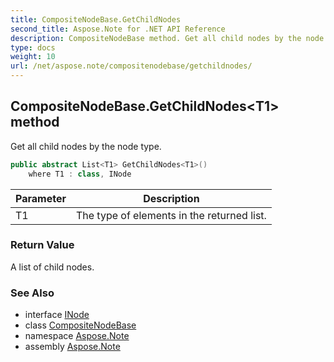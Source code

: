 ```yaml
---
title: CompositeNodeBase.GetChildNodes
second_title: Aspose.Note for .NET API Reference
description: CompositeNodeBase method. Get all child nodes by the node type
type: docs
weight: 10
url: /net/aspose.note/compositenodebase/getchildnodes/
---
```

## CompositeNodeBase.GetChildNodes&lt;T1&gt; method

Get all child nodes by the node type.

```csharp
public abstract List<T1> GetChildNodes<T1>()
    where T1 : class, INode
```

| Parameter | Description |
| --- | --- |
| T1 | The type of elements in the returned list. |

### Return Value

A list of child nodes.

### See Also

* interface [INode](../../inode/)
* class [CompositeNodeBase](../)
* namespace [Aspose.Note](../../compositenodebase/)
* assembly [Aspose.Note](../../../)


